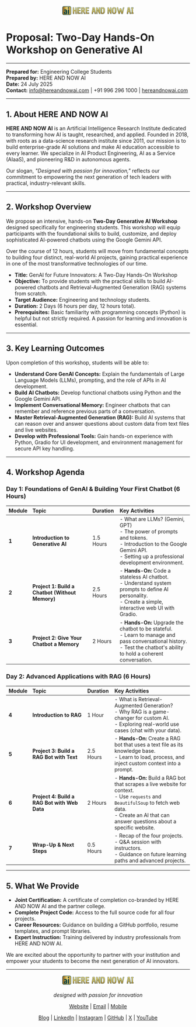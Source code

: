 <p align="center">
  <a href="https://hereandnowai.com">
    <img src="https://raw.githubusercontent.com/hereandnowai/images/refs/heads/main/logos/logo-of-here-and-now-ai.png" alt="HERE AND NOW AI Logo" width="200">
  </a>
</p>

# Proposal: Two-Day Hands-On Workshop on Generative AI

---

**Prepared for:** Engineering College Students  
**Prepared by:** HERE AND NOW AI  
**Date:** 24 July 2025  
**Contact:** info@hereandnowai.com | +91 996 296 1000 | [hereandnowai.com](https://hereandnowai.com)

---

## 1. About HERE AND NOW AI

**HERE AND NOW AI** is an Artificial Intelligence Research Institute dedicated to transforming how AI is taught, researched, and applied. Founded in 2018, with roots as a data-science research institute since 2011, our mission is to build enterprise-grade AI solutions and make AI education accessible to every learner. We specialize in AI Product Engineering, AI as a Service (AIaaS), and pioneering R&D in autonomous agents.

Our slogan, *"Designed with passion for innovation,"* reflects our commitment to empowering the next generation of tech leaders with practical, industry-relevant skills.

---

## 2. Workshop Overview

We propose an intensive, hands-on **Two-Day Generative AI Workshop** designed specifically for engineering students. This workshop will equip participants with the foundational skills to build, customize, and deploy sophisticated AI-powered chatbots using the Google Gemini API.

Over the course of 12 hours, students will move from fundamental concepts to building four distinct, real-world AI projects, gaining practical experience in one of the most transformative technologies of our time.

- **Title:** GenAI for Future Innovators: A Two-Day Hands-On Workshop
- **Objective:** To provide students with the practical skills to build AI-powered chatbots and Retrieval-Augmented Generation (RAG) systems from scratch.
- **Target Audience:** Engineering and technology students.
- **Duration:** 2 Days (6 hours per day, 12 hours total).
- **Prerequisites:** Basic familiarity with programming concepts (Python) is helpful but not strictly required. A passion for learning and innovation is essential.

---

## 3. Key Learning Outcomes

Upon completion of this workshop, students will be able to:

- **Understand Core GenAI Concepts:** Explain the fundamentals of Large Language Models (LLMs), prompting, and the role of APIs in AI development.
- **Build AI Chatbots:** Develop functional chatbots using Python and the Google Gemini API.
- **Implement Conversational Memory:** Engineer chatbots that can remember and reference previous parts of a conversation.
- **Master Retrieval-Augmented Generation (RAG):** Build AI systems that can reason over and answer questions about custom data from text files and live websites.
- **Develop with Professional Tools:** Gain hands-on experience with Python, Gradio for UI development, and environment management for secure API key handling.

---

## 4. Workshop Agenda

### **Day 1: Foundations of GenAI & Building Your First Chatbot (6 Hours)**

| Module | Topic | Duration | Key Activities |
| :--- | :--- | :--- | :--- |
| **1** | **Introduction to Generative AI** | 1.5 Hours | - What are LLMs? (Gemini, GPT) <br> - The power of prompts and tokens. <br> - Introduction to the Google Gemini API. <br> - Setting up a professional development environment. |
| **2** | **Project 1: Build a Chatbot (Without Memory)** | 2.5 Hours | - **Hands-On:** Code a stateless AI chatbot. <br> - Understand system prompts to define AI personality. <br> - Create a simple, interactive web UI with Gradio. |
| **3** | **Project 2: Give Your Chatbot a Memory** | 2 Hours | - **Hands-On:** Upgrade the chatbot to be stateful. <br> - Learn to manage and pass conversational history. <br> - Test the chatbot's ability to hold a coherent conversation. |

### **Day 2: Advanced Applications with RAG (6 Hours)**

| Module | Topic | Duration | Key Activities |
| :--- | :--- | :--- | :--- |
| **4** | **Introduction to RAG** | 1 Hour | - What is Retrieval-Augmented Generation? <br> - Why RAG is a game-changer for custom AI. <br> - Exploring real-world use cases (chat with your data). |
| **5** | **Project 3: Build a RAG Bot with Text** | 2.5 Hours | - **Hands-On:** Create a RAG bot that uses a text file as its knowledge base. <br> - Learn to load, process, and inject custom context into a prompt. |
| **6** | **Project 4: Build a RAG Bot with Web Data** | 2 Hours | - **Hands-On:** Build a RAG bot that scrapes a live website for context. <br> - Use `requests` and `BeautifulSoup` to fetch web data. <br> - Create an AI that can answer questions about a specific website. |
| **7** | **Wrap-Up & Next Steps** | 0.5 Hours | - Recap of the four projects. <br> - Q&A session with instructors. <br> - Guidance on future learning paths and advanced projects. |

---

## 5. What We Provide

- **Joint Certification:** A certificate of completion co-branded by HERE AND NOW AI and the partner college.
- **Complete Project Code:** Access to the full source code for all four projects.
- **Career Resources:** Guidance on building a GitHub portfolio, resume templates, and prompt libraries.
- **Expert Instruction:** Training delivered by industry professionals from HERE AND NOW AI.

We are excited about the opportunity to partner with your institution and empower your students to become the next generation of AI innovators.

---

<p align="center">
  <a href="https://hereandnowai.com">
    <img src="https://raw.githubusercontent.com/hereandnowai/images/refs/heads/main/logos/logo-of-here-and-now-ai.png" alt="HERE AND NOW AI Logo" width="200">
  </a>
</p>

<p align="center">
  <em>designed with passion for innovation</em>
</p>

<p align="center">
  <a href="https://hereandnowai.com">Website</a> |
  <a href="mailto:info@hereandnowai.com">Email</a> |
  <a href="tel:+919962961000">Mobile</a>
</p>

<p align="center">
  <a href="httpshttps://hereandnowai.com/blog">Blog</a> |
  <a href="https://www.linkedin.com/company/hereandnowai/">LinkedIn</a> |
  <a href="https://instagram.com/hereandnow_ai">Instagram</a> |
  <a href="https://github.com/hereandnowai">GitHub</a> |
  <a href="https://x.com/hereandnow_ai">X</a> |
  <a href="https://youtube.com/@hereandnow_ai">YouTube</a>
</p>
